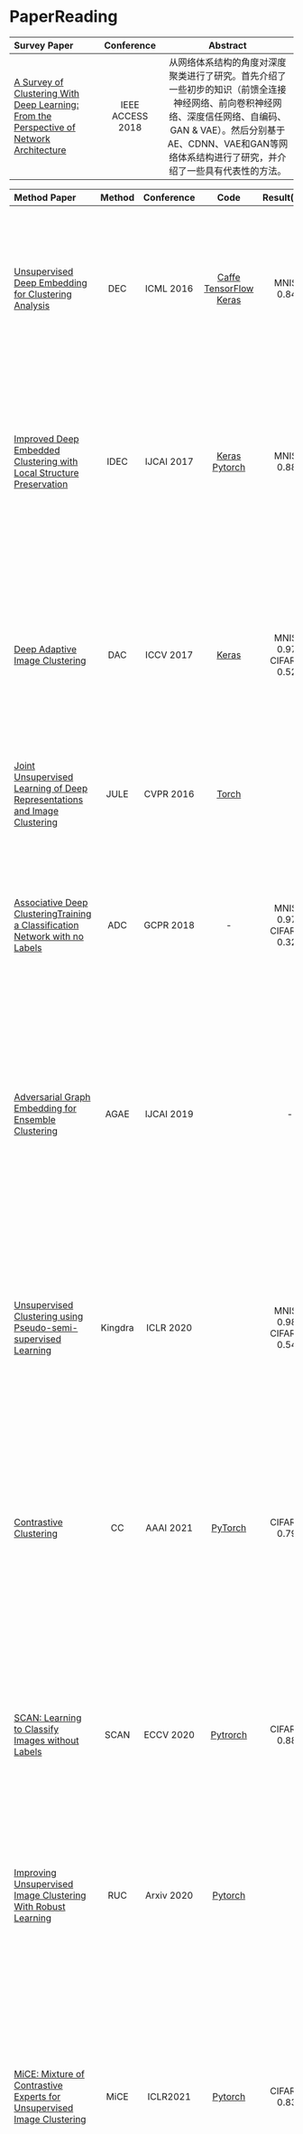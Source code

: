 # PaperReading

|    Survey Paper    |  Conference  | Abstract |
|  :---------  | :------:  | :------: |
|  [A Survey of Clustering With Deep Learning: From the Perspective of Network Architecture](https://ieeexplore.ieee.org/stamp/stamp.jsp?arnumber=8412085)  |  IEEE ACCESS 2018  |从网络体系结构的角度对深度聚类进行了研究。首先介绍了一些初步的知识（前馈全连接神经网络、前向卷积神经网络、深度信任网络、自编码、GAN & VAE）。然后分别基于AE、CDNN、VAE和GAN等网络体系结构进行了研究，并介绍了一些具有代表性的方法。 |


|   Method  Paper    |  Method |  Conference |  Code | Result(ACC) | Abstract |
|  :---------  | :------:  | :------: | :------: | :------: | :------: |
|  [Unsupervised Deep Embedding for Clustering Analysis](http://proceedings.mlr.press/v48/xieb16.pdf) |  DEC  |   ICML 2016  | [Caffe](https://github.com/piiswrong/dec) [TensorFlow](https://github.com/danathughes/DeepEmbeddedClustering) [Keras](https://github.com/XifengGuo/DEC-keras) | MNIST: 0.843 | 最具代表性的深度聚类方法之一。预训练AE的参数，使用encoder作为网络架构。通过最小化soft_ass和target_distrbution之间的KL散度迭代优化参数。其本质是使soft_ass中概率极端化，大的越大，小的越小，所以受pretrain效果的影响较大。 |
| [Improved Deep Embedded Clustering with Local Structure Preservation](https://www.ijcai.org/proceedings/2017/0243.pdf)   |  IDEC  |   IJCAI 2017  |  [Keras](https://github.com/XifengGuo/IDEC) [Pytorch](https://github.com/dawnranger/IDEC-pytorch) | MNIST: 0.881 | 主要优化是在DEC的基础上添加了一个reconstruction loss，为训练参数设定了一个约束，使得训练过程中尽量不破坏嵌入，同时带来一些波动，从而获得更好的结果。本文还提出了一个trick：设置固定 p 的轮数，使 p 相对固定，算法更稳定。实验中发现这个trick效果相当不错。 |
| [Deep Adaptive Image Clustering](https://openaccess.thecvf.com/content_ICCV_2017/papers/Chang_Deep_Adaptive_Image_ICCV_2017_paper.pdf)   | DAC | ICCV 2017 | [Keras](https://github.com/vector-1127/DAC) | MNIST: 0.978  CIFAR10: 0.522 |提出了一种端到端的算法，基于二分类的思想，通过预测两个sample之间是否属于同一类来训练。网络输出为soft assignment，计算相似度矩阵并构造目标矩阵（由01组成），根据adaptive的阈值选取sample来训练（即计算loss时的weight矩阵，由01组成）。训练网络和更新阈值两者交替迭代。 |
| [Joint Unsupervised Learning of Deep Representations and Image Clustering](https://arxiv.org/pdf/1604.03628.pdf) |  JULE  | CVPR 2016 |   [Torch](https://github.com/jwyang/JULE.torch) |  |  |
| [Associative Deep ClusteringTraining a Classification Network with no Labels](https://vision.cs.tum.edu/_media/spezial/bib/haeusser18associative.pdf) | ADC | GCPR 2018 | - | MNIST: 0.973 CIFAR10: 0.325 | 缝合怪。将Associative learning的思想用于聚类，大致思想是在labeled数据和unlabeled数据之间构建转换关系，以labeled数据的标签作为目标来训练。思路是好得多，但是它将许多loss组合成最终的loss，可解释性比较差，也非常难以复现，效果也不是很好，所以不是非常有意义。 |
|  |  |  |  |  |  |
| [Adversarial Graph Embedding for Ensemble Clustering](https://www.ijcai.org/proceedings/2019/0494.pdf) |  AGAE  |  IJCAI 2019  |  | - | 根据相似性从数据中发掘并构建图结构，采用GCN作为encoder，联合特征和共识图信息，生成嵌入表示，以内积层作为decoder，计算图重构loss。另一方面，根据嵌入表示和簇中心计算软分布，构造新的嵌入表示，作为正样本，原有的嵌入表示作为负样本，使用对抗学习的思想进行训练。  |
| [Unsupervised Clustering using Pseudo-semi-supervised Learning](https://openreview.net/attachment?id=rJlnxkSYPS&name=original_pdf) | Kingdra | ICLR 2020 |  | MNIST: 0.985 CIFAR10: 0.546 | 使用了半监督学习的思想，训练的label使用构造得到高置信度label。首先通过多个模型来获取样本两两间的关系，若大多数模型都认为两个样本属于同一类或不同类，则将对应的关系添加到构造的graph中：样本作为点，边分为正边和负边，代表了属于同一类和不属于同一类。从图上提取k个置信度高的簇，分配label，作为自监督学习中的labelde小数据集训练模型，迭代进行。 |
| [Contrastive Clustering](https://arxiv.org/pdf/2009.09687.pdf) | CC | AAAI 2021 | [PyTorch](https://github.com/Yunfan-Li/Contrastive-Clustering) | CIFAR10: 0.790 | 一种端到端算法，主要思想是样本层面和簇层面的对比学习。通过数据增强构造正样本对和负样本对。特征矩阵的行可以看做样本的软分配，而列可以看做簇的嵌入表示，以此分别在行空间和列空间做对比学习，同时优化两者的loss。 |
| [SCAN: Learning to Classify Images without Labels](https://arxiv.org/abs/2005.12320) | SCAN | ECCV 2020 | [Pytrorch](https://github.com/wvangansbeke/Unsupervised-Classification) | CIFAR10: 0.883 |  two-step: 表征学习和聚类。  表征学习阶段，选择一种pretext任务(SimCLR)，通过自监督学习的方式来学习样本嵌入。 之后，为每个样本选取K个相邻样本。 聚类阶段，输出为样本的软分配。首先通过SCAN-loss优化网络，接着迭代选取高置信度样本，分配伪标签，通过cross-entropy loss训练网络。SCAN-loss分两部分，第一部分使得样本和它的邻居样本之间的距离最小，第二部分为熵约束。 |
|[Improving Unsupervised Image Clustering With Robust Learning](https://arxiv.org/pdf/2012.11150.pdf)|RUC|Arxiv 2020|[Pytorch](https://github.com/deu30303/RUC)|  |  |
|[MiCE: Mixture of Contrastive Experts for Unsupervised Image Clustering ](https://openreview.net/pdf?id=gV3wdEOGy_V)|MiCE|ICLR2021| [Pytorch](https://github.com/TsungWeiTsai/MiCE) | CIFAR10: 0.835 | 框架比较特殊。受MoE的启发，MiCE使用了分治的思想,通过K个experts来预测样本的分配。每个expert有自己的“知识”，对样本分配提出自己的预测，而一个样本对每个expert的信任程度也是不一样的。还有一个特殊的地方为：MiCE的主体网络将一张图片(1 x image_size)映射到 K x d 的空间中，再将每个 1 x d 的embedding分别输入到对应的expert中。实际上，如果将expert看做网络的一部分，MiCE其实也是使用了K个不同的网络来预测分配，不同的地方在于网络的前一部分的参数是共享的，且expert预测的分配也有权重。 |
| [SPICE: Semantic Pseudo-labeling for Image Clustering](https://arxiv.org/pdf/2103.09382v1.pdf) | SPICE | Arxiv 2021 | [Pytorch](https://github.com/niuchuangnn/SPICE) | CIFAR10: 0.917 | SPICE是一个三阶段的方法，有一些缝合怪的意思，但其组件和思想还是比较简单的。模型包括backbone(ResNet34)和一个分类器CLSHead(MLP)。阶段一训练表征学习模型backbone，模型的参数在后续任务中是frozen的。阶段二 SPICE-Self 自监督学习阶段，通过高置信度样本构造聚类中心，为中心周围的样本分配伪标签，训练分类器。阶段三 SPICE-Semi “半监督”学习阶段根据伪标签和语义相邻关系选取labeled样本，以半监督的方式训练分类器。 |
|[Clustering-friendly Representation Learning via Instance Discrimination and Feature Decorrelation](https://openreview.net/pdf?id=e12NDM7wkEY)|IDFD|ICLR2021| [Pytorch](https://github.com/TTN-YKK/Clustering_friendly_representation_learning) | CIFAR10: 0.828 | IDFD可以说是一个面向聚类任务的表征学习方法。它有两个目标：学习样本间的相似性和减少特征内的相关性。具体的思想和CC有一些相似，在一个n*d的特征矩阵中，行向量作为样本特征，列向量作为特征的表示。优化的目标都是使样本或特征与自己的相似度最大，与其他样本或特征得到相似度最小。IDFD的聚类方法使用了最简单的K-Means，但是效果还是比较好的，说明IDFD在表征学习上做得非常不错。IDFD整体的框架非常简单，如果配合好一点的聚类方法，效果应该还能再提升一些。 |
| [Barlow Twins：Self-Supervised Learning via Redundancy Reduction](https://arxiv.org/pdf/2103.03230.pdf) | BT | Arxiv 2021 | [Pytorch](https://github.com/facebookresearch/barlowtwins) | - | BT是一个表征学习方法，框架非常简单：样本X的两个增强样本Ya和Yb通过相同的网络，得到表征Za和Zb。但它有一点比较特殊：它求的是两个增强样本之间的相似度矩阵，即 d*d 的矩阵。目标函数也非常简单，分两项，第一项使得对角线元素尽量接近，第二项使得非对角线元素尽量接近0。由于比较的是同一个样本的两个增强之间的关系，所以BT对 batch_size 没有要求，鲁棒性较强。相应的，特征维度的增加非常有利于BT的性能。 |

